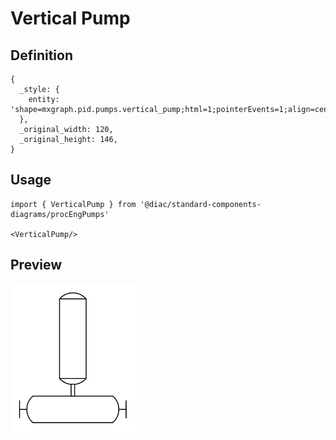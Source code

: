 # Vertical Pump

## Definition

```
{
  _style: { 
    entity: 'shape=mxgraph.pid.pumps.vertical_pump;html=1;pointerEvents=1;align=center;verticalLabelPosition=bottom;verticalAlign=top;dashed=0;',
  },
  _original_width: 120,
  _original_height: 146,
}
```

## Usage

```
import { VerticalPump } from '@diac/standard-components-diagrams/procEngPumps'

<VerticalPump/>
```

## Preview

<img src="./vertical-pump.png" width="200"/>
